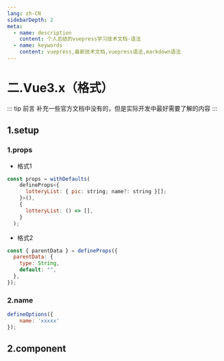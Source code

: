 ```yaml
---
lang: zh-CN
sidebarDepth: 2
meta:
  - name: description
    content: 个人总结的vuepress学习技术文档-语法
  - name: keywords
    content: vuepress,最新技术文档,vuepress语法,markdown语法
---
```


# 二.Vue3.x（格式）

::: tip 前言
补充一些官方文档中没有的，但是实际开发中最好需要了解的内容
:::

## 1.setup

### 1.props

- 格式1

```js
const props = withDefaults(
    defineProps<{
      lotteryList: { pic: string; name?: string }[];
    }>(),
    {
      lotteryList: () => [],
    }
  );
```

- 格式2

```js
const { parentData } = defineProps({
  parentData: {
    type: String,
    default: "",
  },
});
```

### 2.name

```js
defineOptions({
    name: 'xxxxx'
});
```

## 2.component
